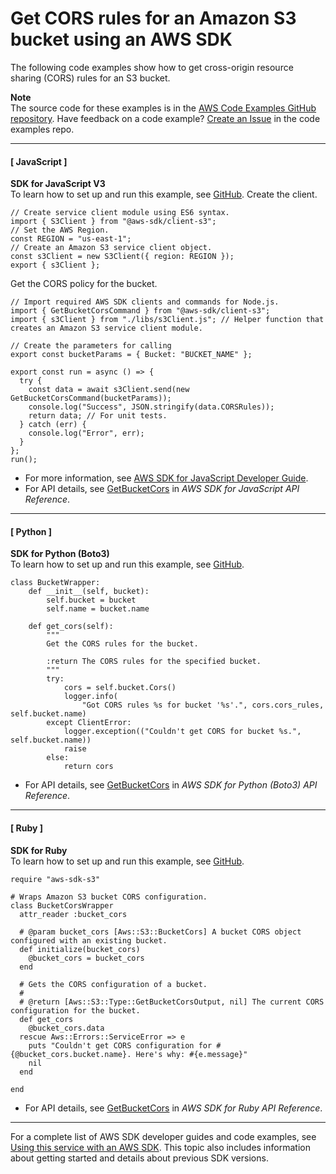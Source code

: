 # Get CORS rules for an Amazon S3 bucket using an AWS SDK<a name="example_s3_GetBucketCors_section"></a>

The following code examples show how to get cross\-origin resource sharing \(CORS\) rules for an S3 bucket\.

**Note**  
The source code for these examples is in the [AWS Code Examples GitHub repository](https://github.com/awsdocs/aws-doc-sdk-examples)\. Have feedback on a code example? [Create an Issue](https://github.com/awsdocs/aws-doc-sdk-examples/issues/new/choose) in the code examples repo\. 

------
#### [ JavaScript ]

**SDK for JavaScript V3**  
 To learn how to set up and run this example, see [GitHub](https://github.com/awsdocs/aws-doc-sdk-examples/tree/main/javascriptv3/example_code/s3#code-examples)\. 
Create the client\.  

```
// Create service client module using ES6 syntax.
import { S3Client } from "@aws-sdk/client-s3";
// Set the AWS Region.
const REGION = "us-east-1";
// Create an Amazon S3 service client object.
const s3Client = new S3Client({ region: REGION });
export { s3Client };
```
Get the CORS policy for the bucket\.  

```
// Import required AWS SDK clients and commands for Node.js.
import { GetBucketCorsCommand } from "@aws-sdk/client-s3";
import { s3Client } from "./libs/s3Client.js"; // Helper function that creates an Amazon S3 service client module.

// Create the parameters for calling
export const bucketParams = { Bucket: "BUCKET_NAME" };

export const run = async () => {
  try {
    const data = await s3Client.send(new GetBucketCorsCommand(bucketParams));
    console.log("Success", JSON.stringify(data.CORSRules));
    return data; // For unit tests.
  } catch (err) {
    console.log("Error", err);
  }
};
run();
```
+  For more information, see [AWS SDK for JavaScript Developer Guide](https://docs.aws.amazon.com/sdk-for-javascript/v3/developer-guide/s3-example-configuring-buckets.html#s3-example-configuring-buckets-get-cors)\. 
+  For API details, see [GetBucketCors](https://docs.aws.amazon.com/AWSJavaScriptSDK/v3/latest/clients/client-s3/classes/getbucketcorscommand.html) in *AWS SDK for JavaScript API Reference*\. 

------
#### [ Python ]

**SDK for Python \(Boto3\)**  
 To learn how to set up and run this example, see [GitHub](https://github.com/awsdocs/aws-doc-sdk-examples/tree/main/python/example_code/s3/s3_basics#code-examples)\. 
  

```
class BucketWrapper:
    def __init__(self, bucket):
        self.bucket = bucket
        self.name = bucket.name

    def get_cors(self):
        """
        Get the CORS rules for the bucket.

        :return The CORS rules for the specified bucket.
        """
        try:
            cors = self.bucket.Cors()
            logger.info(
                "Got CORS rules %s for bucket '%s'.", cors.cors_rules, self.bucket.name)
        except ClientError:
            logger.exception(("Couldn't get CORS for bucket %s.", self.bucket.name))
            raise
        else:
            return cors
```
+  For API details, see [GetBucketCors](https://docs.aws.amazon.com/goto/boto3/s3-2006-03-01/GetBucketCors) in *AWS SDK for Python \(Boto3\) API Reference*\. 

------
#### [ Ruby ]

**SDK for Ruby**  
 To learn how to set up and run this example, see [GitHub](https://github.com/awsdocs/aws-doc-sdk-examples/tree/main/ruby/example_code/s3#code-examples)\. 
  

```
require "aws-sdk-s3"

# Wraps Amazon S3 bucket CORS configuration.
class BucketCorsWrapper
  attr_reader :bucket_cors

  # @param bucket_cors [Aws::S3::BucketCors] A bucket CORS object configured with an existing bucket.
  def initialize(bucket_cors)
    @bucket_cors = bucket_cors
  end

  # Gets the CORS configuration of a bucket.
  #
  # @return [Aws::S3::Type::GetBucketCorsOutput, nil] The current CORS configuration for the bucket.
  def get_cors
    @bucket_cors.data
  rescue Aws::Errors::ServiceError => e
    puts "Couldn't get CORS configuration for #{@bucket_cors.bucket.name}. Here's why: #{e.message}"
    nil
  end

end
```
+  For API details, see [GetBucketCors](https://docs.aws.amazon.com/goto/SdkForRubyV3/s3-2006-03-01/GetBucketCors) in *AWS SDK for Ruby API Reference*\. 

------

For a complete list of AWS SDK developer guides and code examples, see [Using this service with an AWS SDK](UsingAWSSDK.md#sdk-general-information-section)\. This topic also includes information about getting started and details about previous SDK versions\.